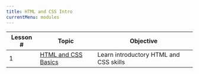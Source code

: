 ```yaml
---
title: HTML and CSS Intro
currentMenu: modules
---
```


Lesson # | Topic | Objective
-----|-----|------------------
1 | [HTML and CSS Basics](1/) | Learn introductory HTML and CSS skills